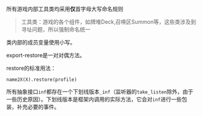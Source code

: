 所有游戏内部工具类均采用**仅**首字母大写命名规则

> 工具类：游戏的各个组件，如牌堆Deck,召唤区Summon等，这些类涉及到寻址问题，所以强制命名统一

类内部的成员变量使用小写。

export-restore是一对对偶方法。

restore的标准用法：

`name2X(X).restore(profile)`

所有抽象接口`inf`都存在一个下划线版本`_inf`（监听器的`take_listen`除外，由于一些历史原因）。下划线版本是框架内调用的实际方法，它会对`inf`进行一些包装，补充必要的事件。

